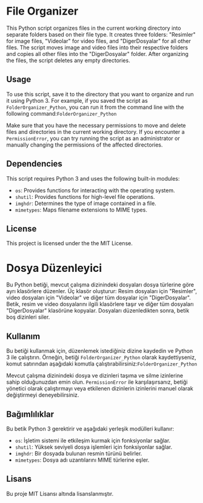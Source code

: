 # File Organizer

This Python script organizes files in the current working directory into separate folders based on their file type. It creates three folders: "Resimler" for image files, "Videolar" for video files, and "DigerDosyalar" for all other files. The script moves image and video files into their respective folders and copies all other files into the "DigerDosyalar" folder. After organizing the files, the script deletes any empty directories.

## Usage

To use this script, save it to the directory that you want to organize and run it using Python 3. For example, if you saved the script as `FolderOrganizer_Python`, you can run it from the command line with the following command:`FolderOrganizer_Python`

Make sure that you have the necessary permissions to move and delete files and directories in the current working directory. If you encounter a `PermissionError`, you can try running the script as an administrator or manually changing the permissions of the affected directories.

## Dependencies

This script requires Python 3 and uses the following built-in modules:
- `os`: Provides functions for interacting with the operating system.
- `shutil`: Provides functions for high-level file operations.
- `imghdr`: Determines the type of image contained in a file.
- `mimetypes`: Maps filename extensions to MIME types.

## License

This project is licensed under the the MIT License.


# Dosya Düzenleyici

Bu Python betiği, mevcut çalışma dizinindeki dosyaları dosya türlerine göre ayrı klasörlere düzenler. Üç klasör oluşturur: Resim dosyaları için "Resimler", video dosyaları için "Videolar" ve diğer tüm dosyalar için "DigerDosyalar". Betik, resim ve video dosyalarını ilgili klasörlere taşır ve diğer tüm dosyaları "DigerDosyalar" klasörüne kopyalar. Dosyaları düzenledikten sonra, betik boş dizinleri siler.

## Kullanım

Bu betiği kullanmak için, düzenlemek istediğiniz dizine kaydedin ve Python 3 ile çalıştırın. Örneğin, betiği `FolderOrganizer_Python` olarak kaydettiyseniz, komut satırından aşağıdaki komutla çalıştırabilirsiniz:`FolderOrganizer_Python`


Mevcut çalışma dizinindeki dosya ve dizinleri taşıma ve silme izinlerine sahip olduğunuzdan emin olun. `PermissionError` ile karşılaşırsanız, betiği yönetici olarak çalıştırmayı veya etkilenen dizinlerin izinlerini manuel olarak değiştirmeyi deneyebilirsiniz.

## Bağımlılıklar

Bu betik Python 3 gerektirir ve aşağıdaki yerleşik modülleri kullanır:
- `os`: İşletim sistemi ile etkileşim kurmak için fonksiyonlar sağlar.
- `shutil`: Yüksek seviyeli dosya işlemleri için fonksiyonlar sağlar.
- `imghdr`: Bir dosyada bulunan resmin türünü belirler.
- `mimetypes`: Dosya adı uzantılarını MIME türlerine eşler.

## Lisans

Bu proje MIT Lisansı altında lisanslanmıştır.
